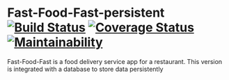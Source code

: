 # Fast-Food-Fast-persistent  [![Build Status](https://travis-ci.org/katunold/Fast-Food-Fast-persistent.svg?branch=feature4-logout)](https://travis-ci.org/katunold/Fast-Food-Fast-persistent) [![Coverage Status](https://coveralls.io/repos/github/katunold/Fast-Food-Fast-persistent/badge.svg?branch=feature4-logout)](https://coveralls.io/github/katunold/Fast-Food-Fast-persistent?branch=feature4-logout) [![Maintainability](https://api.codeclimate.com/v1/badges/d545bdbca13a9bd80124/maintainability)](https://codeclimate.com/github/katunold/Fast-Food-Fast-persistent/maintainability)
Fast-Food-Fast is a food delivery service app for a restaurant. This version is integrated with a database to store data persistently
